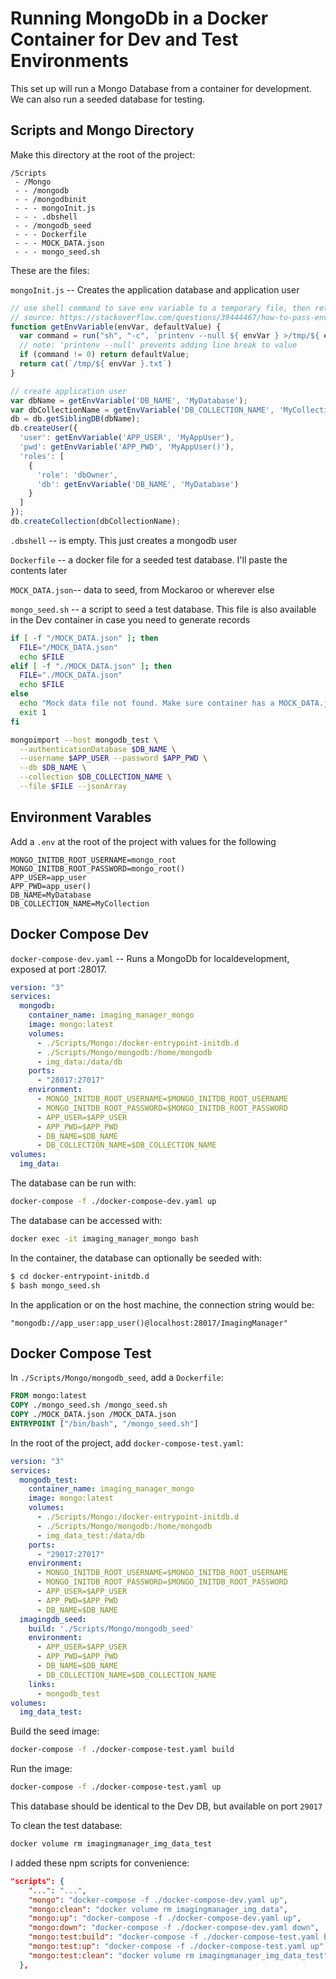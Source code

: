 # Running MongoDb in a Docker Container for Dev and Test Environments

This set up will run a Mongo Database from a container for development. We can also run a seeded database for testing.

## Scripts and Mongo Directory

Make this directory at the root of the project:
```
/Scripts
 - /Mongo
 - - /mongodb
 - - /mongodbinit
 - - - mongoInit.js
 - - - .dbshell
 - - /mongodb_seed
 - - - Dockerfile
 - - - MOCK_DATA.json
 - - - mongo_seed.sh
```

These are the files:

`mongoInit.js` -- Creates the application database and application user
```javascript
// use shell command to save env variable to a temporary file, then return the contents.
// source: https://stackoverflow.com/questions/39444467/how-to-pass-environment-variable-to-mongo-script/60192758#60192758
function getEnvVariable(envVar, defaultValue) {
  var command = run("sh", "-c", `printenv --null ${ envVar } >/tmp/${ envVar }.txt`);
  // note: 'printenv --null' prevents adding line break to value
  if (command != 0) return defaultValue;
  return cat(`/tmp/${ envVar }.txt`)
}

// create application user
var dbName = getEnvVariable('DB_NAME', 'MyDatabase');
var dbCollectionName = getEnvVariable('DB_COLLECTION_NAME', 'MyCollection');
db = db.getSiblingDB(dbName);
db.createUser({
  'user': getEnvVariable('APP_USER', 'MyAppUser'),
  'pwd': getEnvVariable('APP_PWD', 'MyAppUser()'),
  'roles': [
    {
      'role': 'dbOwner',
      'db': getEnvVariable('DB_NAME', 'MyDatabase')
    }
  ]
});
db.createCollection(dbCollectionName);
```
`.dbshell` -- is empty. This just creates a mongodb user

`Dockerfile` -- a docker file for a seeded test database. I'll paste the contents later

`MOCK_DATA.json`-- data to seed, from Mockaroo or wherever else

`mongo_seed.sh` -- a script to seed a test database. This file is also available in the Dev container in case you need to generate records
```bash
if [ -f "/MOCK_DATA.json" ]; then
  FILE="/MOCK_DATA.json"
  echo $FILE
elif [ -f "./MOCK_DATA.json" ]; then
  FILE="./MOCK_DATA.json"
  echo $FILE
else
  echo "Mock data file not found. Make sure container has a MOCK_DATA.json file for this script to work"
  exit 1
fi

mongoimport --host mongodb_test \
  --authenticationDatabase $DB_NAME \
  --username $APP_USER --password $APP_PWD \
  --db $DB_NAME \
  --collection $DB_COLLECTION_NAME \
  --file $FILE --jsonArray
```

## Environment Varables

Add a `.env` at the root of the project with values for the following
```
MONGO_INITDB_ROOT_USERNAME=mongo_root
MONGO_INITDB_ROOT_PASSWORD=mongo_root()
APP_USER=app_user
APP_PWD=app_user()
DB_NAME=MyDatabase
DB_COLLECTION_NAME=MyCollection
```

## Docker Compose Dev

`docker-compose-dev.yaml` -- Runs a MongoDb for localdevelopment, exposed at port :28017. 
```yaml
version: "3"
services:
  mongodb:
    container_name: imaging_manager_mongo
    image: mongo:latest
    volumes:
      - ./Scripts/Mongo:/docker-entrypoint-initdb.d
      - ./Scripts/Mongo/mongodb:/home/mongodb
      - img_data:/data/db
    ports:
      - "28017:27017"
    environment:
      - MONGO_INITDB_ROOT_USERNAME=$MONGO_INITDB_ROOT_USERNAME
      - MONGO_INITDB_ROOT_PASSWORD=$MONGO_INITDB_ROOT_PASSWORD
      - APP_USER=$APP_USER
      - APP_PWD=$APP_PWD
      - DB_NAME=$DB_NAME
      - DB_COLLECTION_NAME=$DB_COLLECTION_NAME
volumes:
  img_data:
```

The database can be run with:
```bash
docker-compose -f ./docker-compose-dev.yaml up
```
The database can be accessed with:
```bash
docker exec -it imaging_manager_mongo bash
```
In the container, the database can optionally be seeded with:
```bash
$ cd docker-entrypoint-initdb.d
$ bash mongo_seed.sh
```
In the application or on the host machine, the connection string would be:
```
"mongodb://app_user:app_user()@localhost:28017/ImagingManager"
```

## Docker Compose Test

In `./Scripts/Mongo/mongodb_seed`, add a `Dockerfile`:
```Dockerfile
FROM mongo:latest
COPY ./mongo_seed.sh /mongo_seed.sh
COPY ./MOCK_DATA.json /MOCK_DATA.json
ENTRYPOINT ["/bin/bash", "/mongo_seed.sh"]
```
In the root of the project, add `docker-compose-test.yaml`:
```yaml
version: "3"
services:
  mongodb_test:
    container_name: imaging_manager_mongo
    image: mongo:latest
    volumes:
      - ./Scripts/Mongo:/docker-entrypoint-initdb.d
      - ./Scripts/Mongo/mongodb:/home/mongodb
      - img_data_test:/data/db
    ports:
      - "29017:27017"
    environment:
      - MONGO_INITDB_ROOT_USERNAME=$MONGO_INITDB_ROOT_USERNAME
      - MONGO_INITDB_ROOT_PASSWORD=$MONGO_INITDB_ROOT_PASSWORD
      - APP_USER=$APP_USER
      - APP_PWD=$APP_PWD
      - DB_NAME=$DB_NAME
  imagingdb_seed:
    build: './Scripts/Mongo/mongodb_seed'
    environment:
      - APP_USER=$APP_USER
      - APP_PWD=$APP_PWD
      - DB_NAME=$DB_NAME
      - DB_COLLECTION_NAME=$DB_COLLECTION_NAME
    links:
      - mongodb_test
volumes:
  img_data_test:

```
Build the seed image:
```bash
docker-compose -f ./docker-compose-test.yaml build
```
Run the image:
```bash
docker-compose -f ./docker-compose-test.yaml up
```
This database should be identical to the Dev DB, but available on port `29017`

To clean the test database:
```bash
docker volume rm imagingmanager_img_data_test
```

I added these npm scripts for convenience:
```json
"scripts": {
    "...": "...",
    "mongo": "docker-compose -f ./docker-compose-dev.yaml up",
    "mongo:clean": "docker volume rm imagingmanager_img_data",
    "mongo:up": "docker-compose -f ./docker-compose-dev.yaml up",
    "mongo:down": "docker-compose -f ./docker-compose-dev.yaml down",
    "mongo:test:build": "docker-compose -f ./docker-compose-test.yaml build",
    "mongo:test:up": "docker-compose -f ./docker-compose-test.yaml up",
    "mongo:test:clean": "docker volume rm imagingmanager_img_data_test"
  },
```